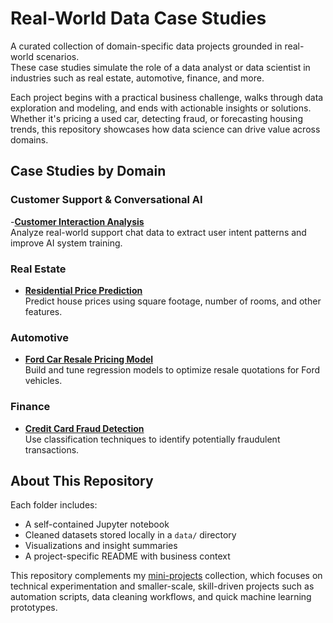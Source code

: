 # Real-World Data Case Studies

A curated collection of domain-specific data projects grounded in real-world scenarios.  
These case studies simulate the role of a data analyst or data scientist in industries such as real estate, automotive, finance, and more.

Each project begins with a practical business challenge, walks through data exploration and modeling, and ends with actionable insights or solutions. Whether it's pricing a used car, detecting fraud, or forecasting housing trends, this repository showcases how data science can drive value across domains.


## Case Studies by Domain

### Customer Support & Conversational AI  
-**[Customer Interaction Analysis](conversational_ai/customer_interaction_analysis)**  
Analyze real-world support chat data to extract user intent patterns and improve AI system training.

### Real Estate
- **[Residential Price Prediction](real_estate/real_estate_price_prediction_case)**  
  Predict house prices using square footage, number of rooms, and other features.

### Automotive
- **[Ford Car Resale Pricing Model](automotive)**  
  Build and tune regression models to optimize resale quotations for Ford vehicles.

### Finance
- **[Credit Card Fraud Detection](finance/credit-card-fraud-detection)**  
  Use classification techniques to identify potentially fraudulent transactions.


## About This Repository

Each folder includes:
- A self-contained Jupyter notebook
- Cleaned datasets stored locally in a `data/` directory
- Visualizations and insight summaries
- A project-specific README with business context

This repository complements my [mini-projects](https://github.com/dataworksbyj/mini-projects) collection, which focuses on technical experimentation and smaller-scale, skill-driven projects such as automation scripts, data cleaning workflows, and quick machine learning prototypes.
